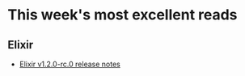 # This week's most excellent reads

## Elixir

* [Elixir v1.2.0-rc.0 release notes](https://github.com/elixir-lang/elixir/releases/tag/v1.2.0-rc.0)
